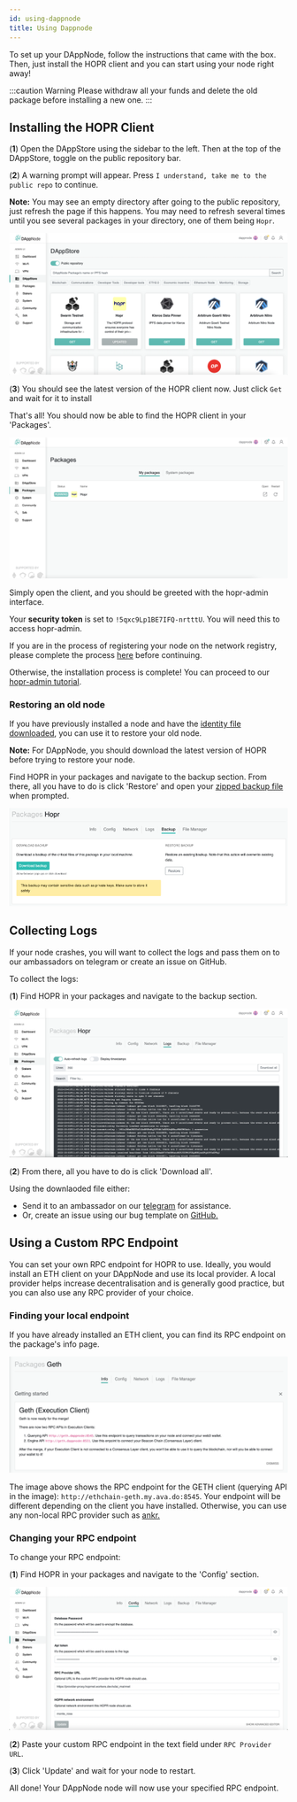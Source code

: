 ```yaml
---
id: using-dappnode
title: Using Dappnode
---
```


To set up your DAppNode, follow the instructions that came with the box. Then, just install the HOPR client and you can start using your node right away!

:::caution Warning
Please withdraw all your funds and delete the old package before installing a new one.
:::

## Installing the HOPR Client

(**1**) Open the DAppStore using the sidebar to the left. Then at the top of the DAppStore, toggle on the public repository bar. 

(**2**) A warning prompt will appear. Press `I understand, take me to the public repo` to continue.

**Note:** You may see an empty directory after going to the public repository, just refresh the page if this happens. You may need to refresh several times until you see several packages in your directory, one of them being `Hopr`.

![DappStore](./images/DappStore-NR.png)

(**3**) You should see the latest version of the HOPR client now. Just click `Get` and wait for it to install 

That's all! You should now be able to find the HOPR client in your 'Packages'.

![MyDapps](./images/Dappnode-2.png)

Simply open the client, and you should be greeted with the hopr-admin interface.

Your **security token** is set to `!5qxc9Lp1BE7IFQ-nrtttU`. You will need this to access hopr-admin.

If you are in the process of registering your node on the network registry, please complete the process [here](./network-registry-tutorial.md) before continuing.

Otherwise, the installation process is complete! You can proceed to our [hopr-admin tutorial](using-hopr-admin).

### Restoring an old node

If you have previously installed a node and have the [identity file downloaded](using-hopr-admin#backing-up-your-identity-file), you can use it to restore your old node. 

**Note:** For DAppNode, you should download the latest version of HOPR before trying to restore your node.

Find HOPR in your packages and navigate to the backup section. From there, all you have to do is click 'Restore' and open your [zipped backup file](using-hopr-admin#backing-up-your-identity-file) when prompted.

![dappnode restore](./images/dappnode-backup.png)

## Collecting Logs

If your node crashes, you will want to collect the logs and pass them on to our ambassadors on telegram or create an issue on GitHub.

To collect the logs:

(**1**) Find HOPR in your packages and navigate to the backup section.

![Dappnode Logs](./images/Dappnode-logs.png)

(**2**) From there, all you have to do is click 'Download all'.

Using the downlaoded file either:

- Send it to an ambassador on our [telegram](https://t.me/hoprnet) for assistance.
- Or, create an issue using our bug template on [GitHub.](https://github.com/hoprnet/hoprnet/issues)

## Using a Custom RPC Endpoint

You can set your own RPC endpoint for HOPR to use. Ideally, you would install an ETH client on your DAppNode and use its local provider. A local provider helps increase decentralisation and is generally good practice, but you can also use any RPC provider of your choice.

### Finding your local endpoint

If you have already installed an ETH client, you can find its RPC endpoint on the package's info page.

![ETH client settings](./images/RPC-endpoint-Dappnode.png)

The image above shows the RPC endpoint for the GETH client (querying API in the image): `http://ethchain-geth.my.ava.do:8545`. Your endpoint will be different depending on the client you have installed. Otherwise, you can use any non-local RPC provider such as [ankr.](https://www.ankr.com/)

### Changing your RPC endpoint

To change your RPC endpoint:

(**1**) Find HOPR in your packages and navigate to the 'Config' section.

![RPC Prpvider Dappnode](./images/HOPR-provider-Dappnode.png)

(**2**) Paste your custom RPC endpoint in the text field under `RPC Provider URL`.

(**3**) Click 'Update' and wait for your node to restart.

All done! Your DAppNode node will now use your specified RPC endpoint.
